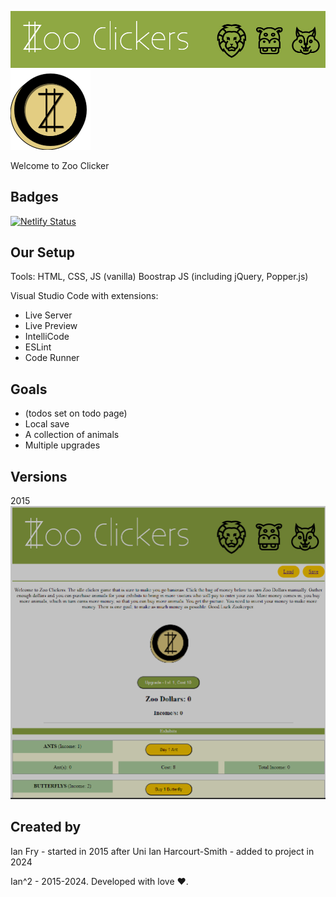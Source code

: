 ![Banner](https://github.com/FryGuy93/zoo-clicker/blob/main/zooclickersbanner.jpg)
![Coin](https://github.com/FryGuy93/zoo-clicker/blob/main/zoodollarcoin_clicked.png)


Welcome to Zoo Clicker


Badges
---
[![Netlify Status](https://api.netlify.com/api/v1/badges/678254ec-d4bc-4590-bc21-79343ff074a3/deploy-status)](https://app.netlify.com/sites/effervescent-dasik-c0b980/deploys)

Our Setup
---
Tools: HTML, CSS, JS (vanilla)
Boostrap JS (including jQuery, Popper.js)

Visual Studio Code with extensions:
- Live Server
- Live Preview
- IntelliCode
- ESLint
- Code Runner


Goals
---
- (todos set on todo page)
- Local save
- A collection of animals
- Multiple upgrades


Versions
---
2015
![version2015](https://github.com/FryGuy93/zoo-clicker/blob/main/version2015.png)


Created by
---
Ian Fry - started in 2015 after Uni
Ian Harcourt-Smith - added to project in 2024

Ian^2 - 2015-2024. Developed with love ♥.